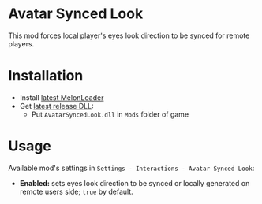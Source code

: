 # Avatar Synced Look
This mod forces local player's eyes look direction to be synced for remote players.  

# Installation
* Install [latest MelonLoader](https://github.com/LavaGang/MelonLoader)
* Get [latest release DLL](../../../releases/latest):
  * Put `AvatarSyncedLook.dll` in `Mods` folder of game
  
# Usage
Available mod's settings in `Settings - Interactions - Avatar Synced Look`:
* **Enabled:** sets eyes look direction to be synced or locally generated on remote users side; `true` by default.
